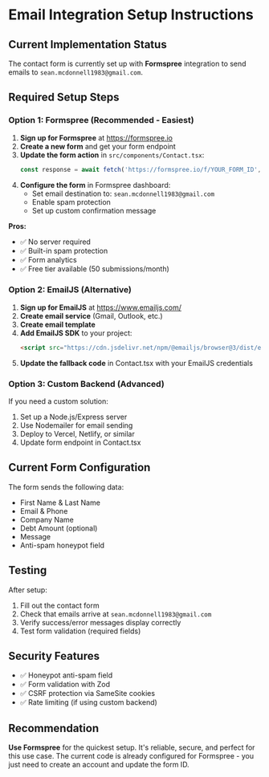 # Email Integration Setup Instructions

## Current Implementation Status

The contact form is currently set up with **Formspree** integration to send emails to `sean.mcdonnell1983@gmail.com`.

## Required Setup Steps

### Option 1: Formspree (Recommended - Easiest)

1. **Sign up for Formspree** at https://formspree.io
2. **Create a new form** and get your form endpoint
3. **Update the form action** in `src/components/Contact.tsx`:
   ```javascript
   const response = await fetch('https://formspree.io/f/YOUR_FORM_ID', {
   ```
4. **Configure the form** in Formspree dashboard:
   - Set email destination to: `sean.mcdonnell1983@gmail.com`
   - Enable spam protection
   - Set up custom confirmation message

**Pros:**

- ✅ No server required
- ✅ Built-in spam protection
- ✅ Form analytics
- ✅ Free tier available (50 submissions/month)

### Option 2: EmailJS (Alternative)

1. **Sign up for EmailJS** at https://www.emailjs.com/
2. **Create email service** (Gmail, Outlook, etc.)
3. **Create email template**
4. **Add EmailJS SDK** to your project:
   ```html
   <script src="https://cdn.jsdelivr.net/npm/@emailjs/browser@3/dist/email.min.js"></script>
   ```
5. **Update the fallback code** in Contact.tsx with your EmailJS credentials

### Option 3: Custom Backend (Advanced)

If you need a custom solution:

1. Set up a Node.js/Express server
2. Use Nodemailer for email sending
3. Deploy to Vercel, Netlify, or similar
4. Update form endpoint in Contact.tsx

## Current Form Configuration

The form sends the following data:

- First Name & Last Name
- Email & Phone
- Company Name
- Debt Amount (optional)
- Message
- Anti-spam honeypot field

## Testing

After setup:

1. Fill out the contact form
2. Check that emails arrive at `sean.mcdonnell1983@gmail.com`
3. Verify success/error messages display correctly
4. Test form validation (required fields)

## Security Features

- ✅ Honeypot anti-spam field
- ✅ Form validation with Zod
- ✅ CSRF protection via SameSite cookies
- ✅ Rate limiting (if using custom backend)

## Recommendation

**Use Formspree** for the quickest setup. It's reliable, secure, and perfect for this use case. The current code is already configured for Formspree - you just need to create an account and update the form ID.
